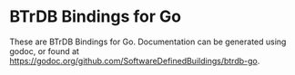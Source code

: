 BTrDB Bindings for Go
=====================
These are BTrDB Bindings for Go. Documentation can be generated using godoc, or found at https://godoc.org/github.com/SoftwareDefinedBuildings/btrdb-go.
